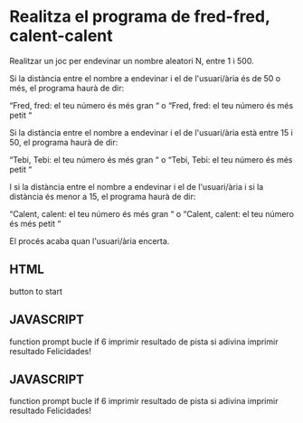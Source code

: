 # Realitza el programa de fred-fred, calent-calent

Realitzar un joc per endevinar un nombre aleatori N, entre 1 i 500.

Si la distància entre el nombre a endevinar i el de l'usuari/ària és de 50 o més, el programa haurà de dir:

“Fred, fred: el teu número és més gran “ o “Fred, fred: el teu número és més petit “


Si la distància entre el nombre a endevinar i el de l'usuari/ària està entre 15 i 50, el programa haurà de dir:

“Tebi, Tebi: el teu número és més gran “ o “Tebi, Tebi: el teu número és més petit “ 


I si la distància entre el nombre a endevinar i el de l'usuari/ària i si la distància és menor a 15, el programa haurà de dir:

“Calent, calent: el teu número és més gran “ o “Calent, calent: el teu número és més petit “

El procés acaba quan l'usuari/ària encerta.

## HTML
button to start

## JAVASCRIPT
function
prompt bucle
if 6
imprimir resultado de pista
si adivina imprimir resultado Felicidades!
## JAVASCRIPT
function
prompt bucle
if 6
imprimir resultado de pista
si adivina imprimir resultado Felicidades!